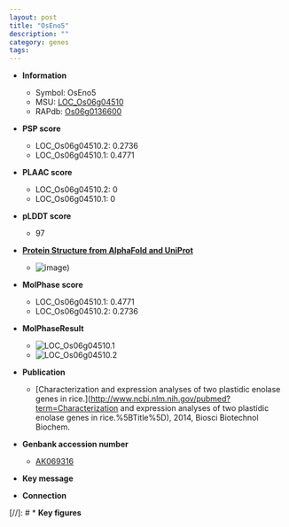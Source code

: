 ```yaml
---
layout: post
title: "OsEno5"
description: ""
category: genes
tags: 
---
```


* **Information**  
    + Symbol: OsEno5  
    + MSU: [LOC_Os06g04510](http://rice.plantbiology.msu.edu/cgi-bin/ORF_infopage.cgi?orf=LOC_Os06g04510)  
    + RAPdb: [Os06g0136600](http://rapdb.dna.affrc.go.jp/viewer/gbrowse_details/irgsp1?name=Os06g0136600)  

* **PSP score**  
    + LOC_Os06g04510.2: 0.2736 
    + LOC_Os06g04510.1: 0.4771 

* **PLAAC score**  
    + LOC_Os06g04510.2: 0 
    + LOC_Os06g04510.1: 0 

* **pLDDT score**
    + 97

* **[Protein Structure from AlphaFold and UniProt](https://www.uniprot.org/uniprotkb/Q5VNT9/entry#structure)**
    + ![image](https://ricepsp.github.io/images/Q5/AF-Q5VNT9-F1.png))

* **MolPhase score**
    + LOC_Os06g04510.1: 0.4771
    + LOC_Os06g04510.2: 0.2736

* **MolPhaseResult**
    + ![LOC_Os06g04510.1](https://ricepsp.github.io/pictures/LOC_Os06g/LOC_Os06g04510.1.png)
    + ![LOC_Os06g04510.2](https://ricepsp.github.io/pictures/LOC_Os06g/LOC_Os06g04510.2.png)

* **Publication**  
    + [Characterization and expression analyses of two plastidic enolase genes in rice.](http://www.ncbi.nlm.nih.gov/pubmed?term=Characterization and expression analyses of two plastidic enolase genes in rice.%5BTitle%5D), 2014, Biosci Biotechnol Biochem.

* **Genbank accession number**  
    + [AK069316](http://www.ncbi.nlm.nih.gov/nuccore/AK069316)

* **Key message**  

* **Connection**  

[//]: # * **Key figures**  


